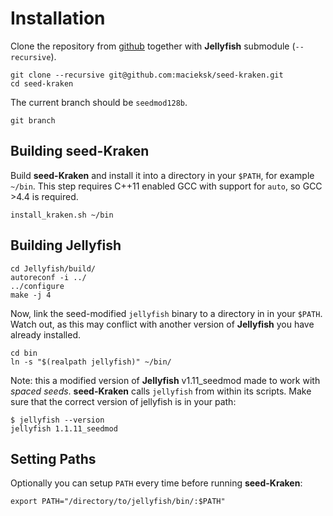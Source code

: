 # Installation

Clone the repository from [github](https://github.com/macieksk/seed-kraken) together with **Jellyfish** submodule (`--recursive`).

    git clone --recursive git@github.com:macieksk/seed-kraken.git
    cd seed-kraken    
    
The current branch should be `seedmod128b`.

    git branch


## Building seed-Kraken

Build **seed-Kraken** and install it into a directory in your `$PATH`, for example `~/bin`. 
This step requires C++11 enabled GCC with support for `auto`, so GCC >4.4 is required.

    install_kraken.sh ~/bin
    
## Building Jellyfish

    cd Jellyfish/build/
    autoreconf -i ../
    ../configure
    make -j 4
    
Now, link the seed-modified `jellyfish` binary to a directory in in your `$PATH`. 
Watch out, as this may conflict with another version of **Jellyfish** you have already installed.

    cd bin
    ln -s "$(realpath jellyfish)" ~/bin/

Note: this a modified version of **Jellyfish** v1.11_seedmod made to work with *spaced seeds*.
**seed-Kraken** calls `jellyfish` from within its scripts.
Make sure that the correct version of jellyfish is in your path:
    
    $ jellyfish --version
    jellyfish 1.1.11_seedmod

## Setting Paths

Optionally you can setup `PATH` every time before running **seed-Kraken**:

    export PATH="/directory/to/jellyfish/bin/:$PATH"

